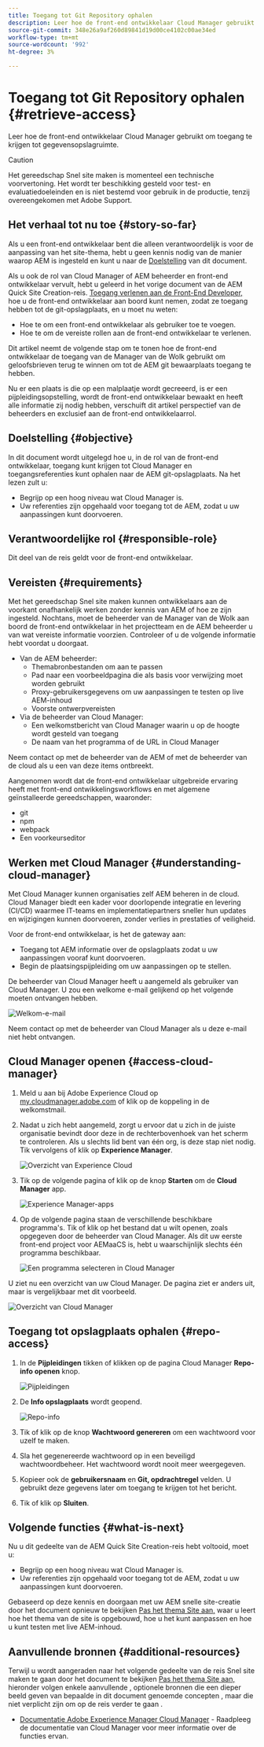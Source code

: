 ```yaml
---
title: Toegang tot Git Repository ophalen
description: Leer hoe de front-end ontwikkelaar Cloud Manager gebruikt om toegang te krijgen tot gegevensopslagruimte.
source-git-commit: 348e26a9af260d89841d19d00ce4102c00ae34ed
workflow-type: tm+mt
source-wordcount: '992'
ht-degree: 3%

---
```



# Toegang tot Git Repository ophalen {#retrieve-access}

Leer hoe de front-end ontwikkelaar Cloud Manager gebruikt om toegang te krijgen tot gegevensopslagruimte.

>[!CAUTION]
>
>Het gereedschap Snel site maken is momenteel een technische voorvertoning. Het wordt ter beschikking gesteld voor test- en evaluatiedoeleinden en is niet bestemd voor gebruik in de productie, tenzij overeengekomen met Adobe Support.

## Het verhaal tot nu toe {#story-so-far}

Als u een front-end ontwikkelaar bent die alleen verantwoordelijk is voor de aanpassing van het site-thema, hebt u geen kennis nodig van de manier waarop AEM is ingesteld en kunt u naar de [Doelstelling](#objective) van dit document.

Als u ook de rol van Cloud Manager of AEM beheerder en front-end ontwikkelaar vervult, hebt u geleerd in het vorige document van de AEM Quick Site Creation-reis. [Toegang verlenen aan de Front-End Developer,](grant-access.md) hoe u de front-end ontwikkelaar aan boord kunt nemen, zodat ze toegang hebben tot de git-opslagplaats, en u moet nu weten:

* Hoe te om een front-end ontwikkelaar als gebruiker toe te voegen.
* Hoe te om de vereiste rollen aan de front-end ontwikkelaar te verlenen.

Dit artikel neemt de volgende stap om te tonen hoe de front-end ontwikkelaar de toegang van de Manager van de Wolk gebruikt om geloofsbrieven terug te winnen om tot de AEM git bewaarplaats toegang te hebben.

Nu er een plaats is die op een malplaatje wordt gecreeerd, is er een pijpleidingsopstelling, wordt de front-end ontwikkelaar bewaakt en heeft alle informatie zij nodig hebben, verschuift dit artikel perspectief van de beheerders en exclusief aan de front-end ontwikkelaarrol.

## Doelstelling {#objective}

In dit document wordt uitgelegd hoe u, in de rol van de front-end ontwikkelaar, toegang kunt krijgen tot Cloud Manager en toegangsreferenties kunt ophalen naar de AEM git-opslagplaats. Na het lezen zult u:

* Begrijp op een hoog niveau wat Cloud Manager is.
* Uw referenties zijn opgehaald voor toegang tot de AEM, zodat u uw aanpassingen kunt doorvoeren.

## Verantwoordelijke rol {#responsible-role}

Dit deel van de reis geldt voor de front-end ontwikkelaar.

## Vereisten {#requirements}

Met het gereedschap Snel site maken kunnen ontwikkelaars aan de voorkant onafhankelijk werken zonder kennis van AEM of hoe ze zijn ingesteld. Nochtans, moet de beheerder van de Manager van de Wolk aan boord de front-end ontwikkelaar in het projectteam en de AEM beheerder u van wat vereiste informatie voorzien. Controleer of u de volgende informatie hebt voordat u doorgaat.

* Van de AEM beheerder:
   * Themabronbestanden om aan te passen
   * Pad naar een voorbeeldpagina die als basis voor verwijzing moet worden gebruikt
   * Proxy-gebruikersgegevens om uw aanpassingen te testen op live AEM-inhoud
   * Voorste ontwerpvereisten
* Via de beheerder van Cloud Manager:
   * Een welkomstbericht van Cloud Manager waarin u op de hoogte wordt gesteld van toegang
   * De naam van het programma of de URL in Cloud Manager

Neem contact op met de beheerder van de AEM of met de beheerder van de cloud als u een van deze items ontbreekt.

Aangenomen wordt dat de front-end ontwikkelaar uitgebreide ervaring heeft met front-end ontwikkelingsworkflows en met algemene geïnstalleerde gereedschappen, waaronder:

* git
* npm
* webpack
* Een voorkeurseditor

## Werken met Cloud Manager {#understanding-cloud-manager}

Met Cloud Manager kunnen organisaties zelf AEM beheren in de cloud. Cloud Manager biedt een kader voor doorlopende integratie en levering (CI/CD) waarmee IT-teams en implementatiepartners sneller hun updates en wijzigingen kunnen doorvoeren, zonder verlies in prestaties of veiligheid.

Voor de front-end ontwikkelaar, is het de gateway aan:

* Toegang tot AEM informatie over de opslagplaats zodat u uw aanpassingen vooraf kunt doorvoeren.
* Begin de plaatsingspijpleiding om uw aanpassingen op te stellen.

De beheerder van Cloud Manager heeft u aangemeld als gebruiker van Cloud Manager. U zou een welkome e-mail gelijkend op het volgende moeten ontvangen hebben.

![Welkom-e-mail](assets/welcome-email.png)

Neem contact op met de beheerder van Cloud Manager als u deze e-mail niet hebt ontvangen.

## Cloud Manager openen {#access-cloud-manager}

1. Meld u aan bij Adobe Experience Cloud op [my.cloudmanager.adobe.com](https://my.cloudmanager.adobe.com/) of klik op de koppeling in de welkomstmail.

1. Nadat u zich hebt aangemeld, zorgt u ervoor dat u zich in de juiste organisatie bevindt door deze in de rechterbovenhoek van het scherm te controleren. Als u slechts lid bent van één org, is deze stap niet nodig. Tik vervolgens of klik op **Experience Manager**.

   ![Overzicht van Experience Cloud](assets/experience-cloud-overview.png)

1. Tik op de volgende pagina of klik op de knop **Starten** om de **Cloud Manager** app.

   ![Experience Manager-apps](assets/experience-manager-apps.png)

1. Op de volgende pagina staan de verschillende beschikbare programma&#39;s. Tik of klik op het bestand dat u wilt openen, zoals opgegeven door de beheerder van Cloud Manager. Als dit uw eerste front-end project voor AEMaaCS is, hebt u waarschijnlijk slechts één programma beschikbaar.

   ![Een programma selecteren in Cloud Manager](assets/cloud-manager-select-program.png)

U ziet nu een overzicht van uw Cloud Manager. De pagina ziet er anders uit, maar is vergelijkbaar met dit voorbeeld.

![Overzicht van Cloud Manager](assets/cloud-manager-overview.png)

## Toegang tot opslagplaats ophalen {#repo-access}

1. In de **Pijpleidingen** tikken of klikken op de pagina Cloud Manager **Repo-info openen** knop.

   ![Pijpleidingen](assets/pipelines-repo-info.png)

1. De **Info opslagplaats** wordt geopend.

   ![Repo-info](assets/repo-info.png)

1. Tik of klik op de knop **Wachtwoord genereren** om een wachtwoord voor uzelf te maken.

1. Sla het gegenereerde wachtwoord op in een beveiligd wachtwoordbeheer. Het wachtwoord wordt nooit meer weergegeven.

1. Kopieer ook de **gebruikersnaam** en **Git, opdrachtregel** velden. U gebruikt deze gegevens later om toegang te krijgen tot het bericht.

1. Tik of klik op **Sluiten**.

## Volgende functies {#what-is-next}

Nu u dit gedeelte van de AEM Quick Site Creation-reis hebt voltooid, moet u:

* Begrijp op een hoog niveau wat Cloud Manager is.
* Uw referenties zijn opgehaald voor toegang tot de AEM, zodat u uw aanpassingen kunt doorvoeren.

Gebaseerd op deze kennis en doorgaan met uw AEM snelle site-creatie door het document opnieuw te bekijken [Pas het thema Site aan,](customize-theme.md) waar u leert hoe het thema van de site is opgebouwd, hoe u het kunt aanpassen en hoe u kunt testen met live AEM-inhoud.

## Aanvullende bronnen {#additional-resources}

Terwijl u wordt aangeraden naar het volgende gedeelte van de reis Snel site maken te gaan door het document te bekijken [Pas het thema Site aan,](customize-theme.md) hieronder volgen enkele aanvullende , optionele bronnen die een dieper beeld geven van bepaalde in dit document genoemde concepten , maar die niet verplicht zijn om op de reis verder te gaan .

* [Documentatie Adobe Experience Manager Cloud Manager](https://experienceleague.adobe.com/docs/experience-manager-cloud-manager/using/introduction-to-cloud-manager.html) - Raadpleeg de documentatie van Cloud Manager voor meer informatie over de functies ervan.
